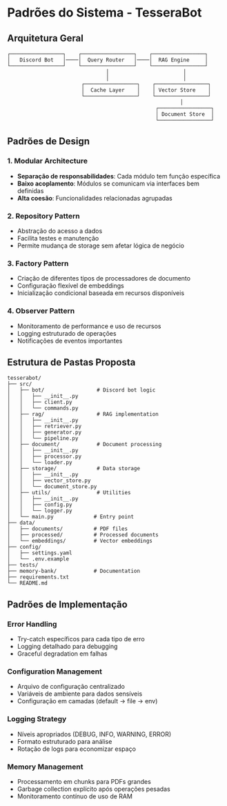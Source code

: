 # Padrões do Sistema - TesseraBot

## Arquitetura Geral

```
┌─────────────────┐    ┌─────────────────┐    ┌─────────────────┐
│   Discord Bot   │────│  Query Router   │────│  RAG Engine     │
└─────────────────┘    └─────────────────┘    └─────────────────┘
                                │                        │
                                │                        │
                        ┌─────────────────┐    ┌─────────────────┐
                        │  Cache Layer    │    │ Vector Store    │
                        └─────────────────┘    └─────────────────┘
                                                        │
                                                ┌─────────────────┐
                                                │ Document Store  │
                                                └─────────────────┘
```

## Padrões de Design

### 1. Modular Architecture
- **Separação de responsabilidades**: Cada módulo tem função específica
- **Baixo acoplamento**: Módulos se comunicam via interfaces bem definidas
- **Alta coesão**: Funcionalidades relacionadas agrupadas

### 2. Repository Pattern
- Abstração do acesso a dados
- Facilita testes e manutenção
- Permite mudança de storage sem afetar lógica de negócio

### 3. Factory Pattern
- Criação de diferentes tipos de processadores de documento
- Configuração flexível de embeddings
- Inicialização condicional baseada em recursos disponíveis

### 4. Observer Pattern
- Monitoramento de performance e uso de recursos
- Logging estruturado de operações
- Notificações de eventos importantes

## Estrutura de Pastas Proposta

```
tesserabot/
├── src/
│   ├── bot/                 # Discord bot logic
│   │   ├── __init__.py
│   │   ├── client.py
│   │   └── commands.py
│   ├── rag/                 # RAG implementation
│   │   ├── __init__.py
│   │   ├── retriever.py
│   │   ├── generator.py
│   │   └── pipeline.py
│   ├── document/            # Document processing
│   │   ├── __init__.py
│   │   ├── processor.py
│   │   └── loader.py
│   ├── storage/             # Data storage
│   │   ├── __init__.py
│   │   ├── vector_store.py
│   │   └── document_store.py
│   ├── utils/               # Utilities
│   │   ├── __init__.py
│   │   ├── config.py
│   │   └── logger.py
│   └── main.py             # Entry point
├── data/
│   ├── documents/          # PDF files
│   ├── processed/          # Processed documents
│   └── embeddings/         # Vector embeddings
├── config/
│   ├── settings.yaml
│   └── .env.example
├── tests/
├── memory-bank/            # Documentation
├── requirements.txt
└── README.md
```

## Padrões de Implementação

### Error Handling
- Try-catch específicos para cada tipo de erro
- Logging detalhado para debugging
- Graceful degradation em falhas

### Configuration Management
- Arquivo de configuração centralizado
- Variáveis de ambiente para dados sensíveis
- Configuração em camadas (default → file → env)

### Logging Strategy
- Níveis apropriados (DEBUG, INFO, WARNING, ERROR)
- Formato estruturado para análise
- Rotação de logs para economizar espaço

### Memory Management
- Processamento em chunks para PDFs grandes
- Garbage collection explícito após operações pesadas
- Monitoramento contínuo de uso de RAM
